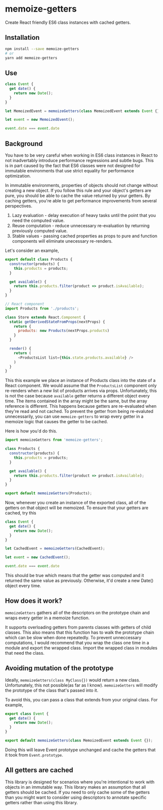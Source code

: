 # memoize-getters

Create React friendly ES6 class instances with cached getters.

## Installation

```bash
npm install --save memoize-getters
# or 
yarn add memoize-getters
```

## Use

```js
class Event {
  get date() {
    return new Date();
  }
}

let MemoizedEvent = memoizeGetters(class MemoizedEvent extends Event {});

let event = new MemoizedEvent();

event.date === event.date
```

## Background

You have to be very careful when working in ES6 class instances in React to not 
inadvertably introduce performance regressions and subtle bugs. This is in part caused
by the fact that ES6 classes were not designed for immutable environments that use 
strict equality for performance optimization. 

In immutable environments, properties of objects should not change without creating a new object. 
If you follow this rule and your object's getters are pure, you should be able to cache
the value returned by your getters. By caching getters, you're able to get performance improvements
from several perspectives. 

1. Lazy evaluation - delay execution of heavy tasks until the point that you need the computed value.  
2. Reuse computation - reduce unnecessary re-evaluation by returning previously computed value. 
3. Stable values - passing cached properties as props to pure and function components will eliminate unecessary re-renders.

Let's consider an example,

```js
export default class Products {
  constructor(products) {
    this.products = products;
  }

  get available() {
    return this.products.filter(product => product.isAvailable);
  }
}
```

```js
// React component
import Products from './products';

class Store extends React.Component {
  static getDerivedStateFromProps(nextProps) {
    return {
      products: new Products(nextProps.products)
    }
  }

  render() {
    return (
      <ProductsList list={this.state.products.available} />
    )
  }
}
``` 

This this example we place an instance of Products class into the state of a React component. We would assume
that the `ProductsList` component only re-renders when a new list of products arrives via props. Unfortunately,
this is not the case because `available` getter returns a different object every time. The items contained in
the array might be the same, but the array reference is different. This happens because getters are re-evaluated
when they're read and not cached. To prevent the getter from being re-evaluted unnecessarily, 
you can use `memoize-getters` to wrap every getter in a memoize logic that causes the getter to be cached. 

Here is how you'd do this.

```js
import memoizeGetters from 'memoize-getters';

class Products {
  constructor(products) {
    this.products = products;
  }

  get available() {
    return this.products.filter(product => product.isAvailable);
  }
}

export default memoizeGetters(Products);
```

Now, whenever you create an instance of the exported class, all of the getters on that object will be memoized. 
To ensure that your getters are cached, try this

```js
class Event {
  get date() {
    return new Date();
  }
}

let CachedEvent = memoizeGetters(CachedEvent);

let event = new CachedEvent();

event.date === event.date
```

This should be true which means that the getter was computed and it returned the same value as previously. 
Otherwise, it'd create a new Date() object every time.

## How does it work?

`memoizeGetters` gathers all of the descriptors on the prototype chain and wraps every getter in a memoize function. 

It supports overloading getters from parents classes with getters of child classes. 
This also means that this function has to walk the prototype chain which can be slow when done repeatedly. 
To prevent unneccessary computations, I would recommend that you wrap the class one time in a module 
and export the wrapped class. Import the wrapped class in modules that need the class. 

## Avoiding mutation of the prototype

Ideally, `memoizeGetters(class MyClass{})` would return a new class. Unfortunately, this not possible(as far as I know). 
`memoizeGetters` will modify the prototype of the class that's passed into it. 

To avoid this, you can pass a class that extends from your original class. For example,

```js
export class Event {
  get date() {
    return new Date();
  }
}

export default memoizeGetters(class MemoizedEvent extends Event {});
```

Doing this will leave Event prototype unchanged and cache the getters that it took from `Event.prototype`.

## All getters are cached

This library is designed for scenarios where you're intentional to work with objects in an immutable way.
This library makes an assumption that all getters should be cached. If you need to only cache some of
the getters than you might want to consider using descriptors to annotate specific getters rather than 
using this library.